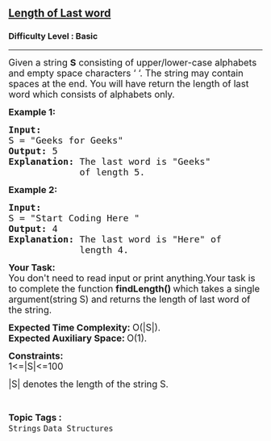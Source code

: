 <h2><a href="https://www.geeksforgeeks.org/problems/length-of-last-word5721/1?page=1&category=Arrays,Strings&difficulty=Basic&status=unsolved&sortBy=accuracy">Length of Last word</a></h2><h3>Difficulty Level : Basic</h3><hr><div class="problems_problem_content__Xm_eO"><p><span style="font-size:18px">Given a string <strong>S</strong> consisting of upper/lower-case alphabets and empty space characters ‘ ‘. The string may contain spaces at the end. You will have return the length of last word which consists of alphabets only.</span></p>

<p><span style="font-size:18px"><strong>Example 1:</strong></span></p>

<pre><span style="font-size:18px"><strong>Input:
</strong>S = "Geeks for Geeks"<strong>
Output: </strong>5
<strong>Explanation: </strong>The last word is "Geeks" 
&nbsp;            of length 5.</span></pre>

<p><span style="font-size:18px"><strong>Example 2:</strong></span></p>

<pre><span style="font-size:18px"><strong>Input:
</strong>S = "Start Coding Here "
<strong>Output: </strong>4
<strong>Explanation: </strong>The last word is "Here" of
&nbsp;            length 4.</span></pre>

<p><span style="font-size:18px"><strong>Your Task:</strong><br>
You don't&nbsp;need to&nbsp;read&nbsp;input or print anything.Your task is to complete the function <strong>findLength()&nbsp;</strong>which takes a single argument(string S) and returns the length of last word of the string.</span></p>

<p><span style="font-size:18px"><strong>Expected Time Complexity:&nbsp;</strong>O(|S|).<br>
<strong>Expected Auxiliary Space:&nbsp;</strong>O(1).</span></p>

<p><span style="font-size:18px"><strong>Constraints:</strong><br>
1&lt;=|S|&lt;=100</span></p>

<p><span style="font-size:18px">|S| denotes the length of the string S.</span></p>
</div><br><p><span style=font-size:18px><strong>Topic Tags : </strong><br><code>Strings</code>&nbsp;<code>Data Structures</code>&nbsp;